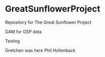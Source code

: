 # GreatSunflowerProject
Repository for The Great Sunflower Project

GAM for GSP data

Testing 

Gretchen was here
Phil Hollenback
